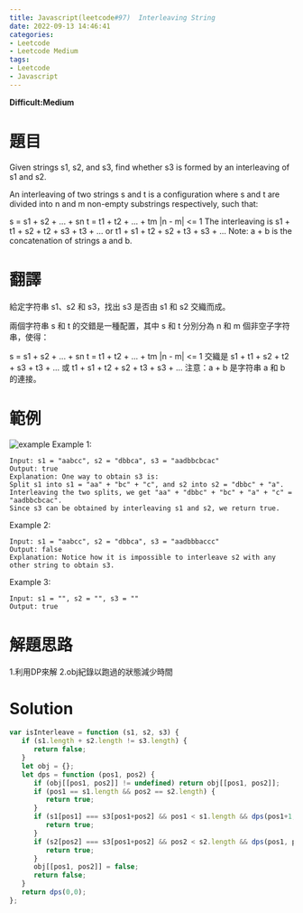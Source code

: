 ```yaml
---
title: Javascript(leetcode#97)  Interleaving String
date: 2022-09-13 14:46:41
categories: 
- Leetcode 
- Leetcode Medium 
tags:
- Leetcode
- Javascript
---
```


**Difficult:Medium**



# 題目
Given strings s1, s2, and s3, find whether s3 is formed by an interleaving of s1 and s2.

An interleaving of two strings s and t is a configuration where s and t are divided into n and m non-empty substrings respectively, such that:

s = s1 + s2 + ... + sn
t = t1 + t2 + ... + tm
|n - m| <= 1
The interleaving is s1 + t1 + s2 + t2 + s3 + t3 + ... or t1 + s1 + t2 + s2 + t3 + s3 + ...
Note: a + b is the concatenation of strings a and b.
<!--more-->


# 翻譯
給定字符串 s1、s2 和 s3，找出 s3 是否由 s1 和 s2 交織而成。

兩個字符串 s 和 t 的交錯是一種配置，其中 s 和 t 分別分為 n 和 m 個非空子字符串，使得：

s = s1 + s2 + ... + sn
t = t1 + t2 + ... + tm
|n - m| <= 1
交織是 s1 + t1 + s2 + t2 + s3 + t3 + ... 或 t1 + s1 + t2 + s2 + t3 + s3 + ...
注意：a + b 是字符串 a 和 b 的連接。


# 範例
![example](../image/leetcode/leetcode97.jpg "example")
Example 1:
```
Input: s1 = "aabcc", s2 = "dbbca", s3 = "aadbbcbcac"
Output: true
Explanation: One way to obtain s3 is:
Split s1 into s1 = "aa" + "bc" + "c", and s2 into s2 = "dbbc" + "a".
Interleaving the two splits, we get "aa" + "dbbc" + "bc" + "a" + "c" = "aadbbcbcac".
Since s3 can be obtained by interleaving s1 and s2, we return true.
```

Example 2:
```
Input: s1 = "aabcc", s2 = "dbbca", s3 = "aadbbbaccc"
Output: false
Explanation: Notice how it is impossible to interleave s2 with any other string to obtain s3.
```

Example 3:
```
Input: s1 = "", s2 = "", s3 = ""
Output: true
```

# 解題思路
1.利用DP來解
2.obj紀錄以跑過的狀態減少時間
# Solution
```javascript
var isInterleave = function (s1, s2, s3) {
   if (s1.length + s2.length != s3.length) {
      return false;
   }
   let obj = {};
   let dps = function (pos1, pos2) {
      if (obj[[pos1, pos2]] != undefined) return obj[[pos1, pos2]];
      if (pos1 == s1.length && pos2 == s2.length) {
         return true;
      }
      if (s1[pos1] === s3[pos1+pos2] && pos1 < s1.length && dps(pos1+1, pos2)) {
         return true;
      }
      if (s2[pos2] === s3[pos1+pos2] && pos2 < s2.length && dps(pos1, pos2+1)) {
         return true;
      }
      obj[[pos1, pos2]] = false;
      return false;
   }
   return dps(0,0);
};
```